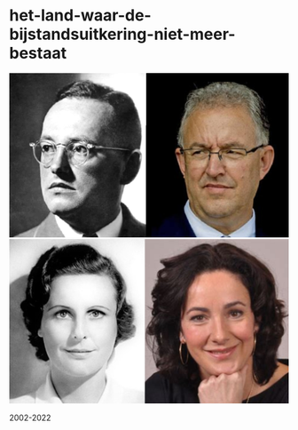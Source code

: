# het-land-waar-de-bijstandsuitkering-niet-meer-bestaat
![](https://github.com/nondejus/het-land-waar-de-bijstandsuitkering-niet-meer-bestaat/blob/main/ArtBoard%20Image%20(53).jpg)
![](https://github.com/nondejus/het-land-waar-de-bijstandsuitkering-niet-meer-bestaat/blob/main/ArtBoard%20Image%20(325).jpg)

2002-2022
